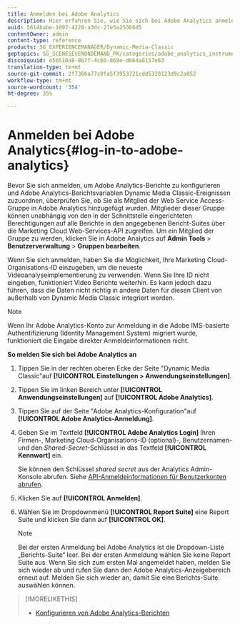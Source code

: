 ```yaml
---
title: Anmelden bei Adobe Analytics
description: Hier erfahren Sie, wie Sie sich bei Adobe Analytics anmelden.
uuid: 5614babe-1097-4228-a3dc-27e5a25366d5
contentOwner: admin
content-type: reference
products: SG_EXPERIENCEMANAGER/Dynamic-Media-Classic
geptopics: SG_SCENESEVENONDEMAND_PK/categories/adobe_analytics_instrumentation_kit
discoiquuid: e5b510a8-8b7f-4c60-869e-d664a8157e63
translation-type: tm+mt
source-git-commit: 2f7366a77c0fa5f3953721cdd5328123d9c2a052
workflow-type: tm+mt
source-wordcount: '354'
ht-degree: 35%

---
```



# Anmelden bei Adobe Analytics{#log-in-to-adobe-analytics}

Bevor Sie sich anmelden, um Adobe Analytics-Berichte zu konfigurieren und Adobe Analytics-Berichtsvariablen Dynamic Media Classic-Ereignissen zuzuordnen, überprüfen Sie, ob Sie als Mitglied der Web Service Access-Gruppe in Adobe Analytics hinzugefügt wurden. Mitglieder dieser Gruppe können unabhängig von den in der Schnittstelle eingerichteten Berechtigungen auf alle Berichte in den angegebenen Bericht-Suites über die Marketing Cloud Web-Services-API zugreifen. Um ein Mitglied der Gruppe zu werden, klicken Sie in Adobe Analytics auf **Admin Tools** > **Benutzerverwaltung** > **Gruppen bearbeiten**.

Wenn Sie sich anmelden, haben Sie die Möglichkeit, Ihre Marketing Cloud-Organisations-ID einzugeben, um die neueste Videoanalyseimplementierung zu verwenden. Wenn Sie Ihre ID nicht eingeben, funktioniert Video Berichte weiterhin. Es kann jedoch dazu führen, dass die Daten nicht richtig in andere Daten für diesen Client von außerhalb von Dynamic Media Classic integriert werden.

>[!NOTE]
>
>Wenn Ihr Adobe Analytics-Konto zur Anmeldung in die Adobe IMS-basierte Authentifizierung (Identity Management System) migriert wurde, funktioniert die Eingabe direkter Anmeldeinformationen nicht.

**So melden Sie sich bei Adobe Analytics an**

1. Tippen Sie in der rechten oberen Ecke der Seite &quot;Dynamic Media Classic&quot;auf **[!UICONTROL Einstellungen > Anwendungseinstellungen]**.
1. Tippen Sie im linken Bereich unter **[!UICONTROL Anwendungseinstellungen]** auf **[!UICONTROL Adobe Analytics]**.
1. Tippen Sie auf der Seite &quot;Adobe Analytics-Konfiguration&quot;auf **[!UICONTROL Adobe Analytics-Anmeldung]**.
1. Geben Sie im Textfeld **[!UICONTROL Adobe Analytics Login]** Ihren Firmen-, Marketing Cloud-Organisations-ID (optional)-, Benutzernamen- und den *Shared-Secret*-Schlüssel in das Textfeld **[!UICONTROL Kennwort]** ein.

   Sie können den Schlüssel *shared secret* aus der Analytics Admin-Konsole abrufen. Siehe [API-Anmeldeinformationen für Benutzerkonten abrufen](https://github.com/AdobeDocs/analytics-2.0-apis/blob/master/create-oauth-client.md).

1. Klicken Sie auf **[!UICONTROL Anmelden]**.
1. Wählen Sie im Dropdownmenü **[!UICONTROL Report Suite]** eine Report Suite und klicken Sie dann auf **[!UICONTROL OK]**.

   >[!NOTE]
   >
   >Bei der ersten Anmeldung bei Adobe Analytics ist die Dropdown-Liste „Berichts-Suite“ leer. Bei der ersten Anmeldung wählen Sie keine Report Suite aus. Wenn Sie sich zum ersten Mal angemeldet haben, melden Sie sich wieder ab und rufen Sie dann den Adobe Analytics-Anzeigebereich erneut auf. Melden Sie sich wieder an, damit Sie eine Berichts-Suite auswählen können.

>[!MORELIKETHIS]
>
>* [Konfigurieren von Adobe Analytics-Berichten](configuring-analytics-reports.md#configuring_adobe_analytics_reports)

